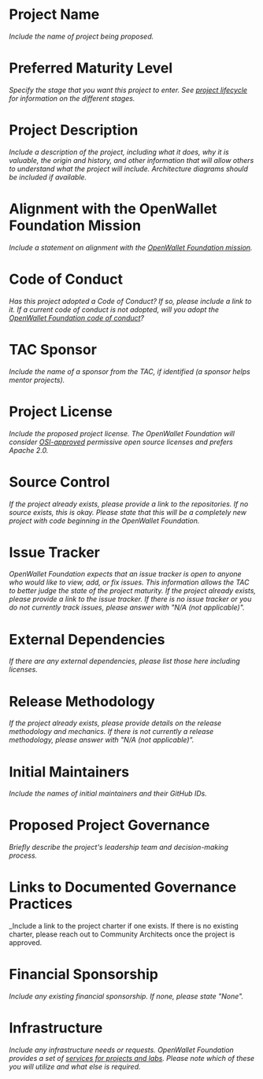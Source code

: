 # Project Name
_Include the name of project being proposed._

# Preferred Maturity Level
_Specify the stage that you want this project to enter. See [project lifecycle](https://tac.openwallet.foundation/governance/project-lifecycle/#stages) for information on the different stages._

# Project Description
_Include a description of the project, including what it does, why it is valuable, the origin and history, and other information that will allow others to understand what the project will include. Architecture diagrams should be included if available._

# Alignment with the OpenWallet Foundation Mission
_Include a statement on alignment with the [OpenWallet Foundation mission](https://tac.openwallet.foundation/governance/charter/)._

# Code of Conduct
_Has this project adopted a Code of Conduct? If so, please include a link to it. If a current code of conduct is not adopted, will you adopt the [OpenWallet Foundation code of conduct](https://tac.openwallet.foundation/governance/code-of-conduct/)?_

# TAC Sponsor
_Include the name of a sponsor from the TAC, if identified (a sponsor helps mentor projects)._

# Project License
_Include the proposed project license. The OpenWallet Foundation will consider [OSI-approved](https://opensource.org/licenses/) permissive open source licenses and prefers Apache 2.0._

# Source Control
_If the project already exists, please provide a link to the repositories. If no source exists, this is okay. Please state that this will be a completely new project with code beginning in the OpenWallet Foundation._

# Issue Tracker
_OpenWallet Foundation expects that an issue tracker is open to anyone who would like to view, add, or fix issues. This information allows the TAC to better judge the state of the project maturity. If the project already exists, please provide a link to the issue tracker. If there is no issue tracker or you do not currently track issues, please answer with "N/A (not applicable)"._

# External Dependencies
_If there are any external dependencies, please list those here including licenses._

# Release Methodology
_If the project already exists, please provide details on the release methodology and mechanics. If there is not currently a release methodology, please answer with "N/A (not applicable)"._

# Initial Maintainers
_Include the names of initial maintainers and their GitHub IDs._

# Proposed Project Governance
_Briefly describe the project's leadership team and decision-making process._

# Links to Documented Governance Practices
_Include a link to the project charter if one exists. If there is no existing charter, please reach out to Community Architects once the project is approved. 

# Financial Sponsorship
_Include any existing financial sponsorship. If none, please state "None"._

# Infrastructure
_Include any infrastructure needs or requests. OpenWallet Foundation provides a set of [services for projects and labs](https://tac.openwallet.foundation/governance/project-and-lab-services/). Please note which of these you will utilize and what else is required._
